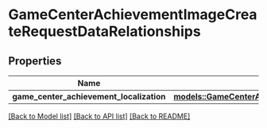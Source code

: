 # GameCenterAchievementImageCreateRequestDataRelationships

## Properties

Name | Type | Description | Notes
------------ | ------------- | ------------- | -------------
**game_center_achievement_localization** | [**models::GameCenterAchievementImageCreateRequestDataRelationshipsGameCenterAchievementLocalization**](GameCenterAchievementImageCreateRequest_data_relationships_gameCenterAchievementLocalization.md) |  | 

[[Back to Model list]](../README.md#documentation-for-models) [[Back to API list]](../README.md#documentation-for-api-endpoints) [[Back to README]](../README.md)



